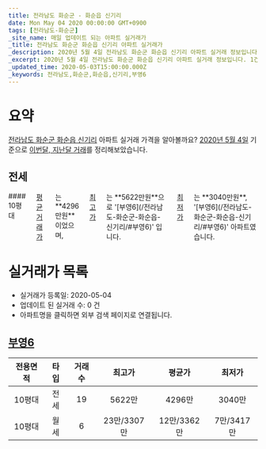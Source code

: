 ```yaml
---
title: 전라남도 화순군 - 화순읍 신기리
date: Mon May 04 2020 00:00:00 GMT+0900
tags: [전라남도-화순군]
_site_name: 매일 업데이트 되는 아파트 실거래가
_title: 전라남도 화순군 화순읍 신기리 아파트 실거래가
_description: 2020년 5월 4일 전라남도 화순군 화순읍 신기리 아파트 실거래 정보입니다. 1건 아파트 정보가 있습니다.
_excerpt: 2020년 5월 4일 전라남도 화순군 화순읍 신기리 아파트 실거래 정보입니다. 1건 아파트 정보가 있습니다.
_updated_time: 2020-05-03T15:00:00.000Z
_keywords: 전라남도,화순군,화순읍,신기리,부영6
---
```





# 요약
<ins>전라남도 화순군 화순읍 신기리</ins> 아파트 실거래 가격을 알아볼까요? <ins>2020년 5월 4일</ins> 기준으로 <ins>이번달, 지난달 거래</ins>를 정리해보았습니다.

## 전세
<div class="container">
<div class="twelve columns" markdown="1">
#### 10평대
<ins>평균 거래가</ins>는 **4296만원**이었으며, <ins>최고가</ins>는 **5622만원**으로 '[부영6](/전라남도-화순군-화순읍-신기리/#부영6)' 입니다. <ins>최저가</ins>는 **3040만원**, '[부영6](/전라남도-화순군-화순읍-신기리/#부영6)' 아파트였습니다.
</div>
</div>



# 실거래가 목록
- 실거래가 등록일: 2020-05-04
- 업데이트 된 실거래 수: 0 건
- 아파트명을 클릭하면 외부 검색 페이지로 연결됩니다.

## [부영6](#부영6)

|전용면적|타입|거래수|최고가|평균가|최저가|
|:---:|:---:|:---:|:---:|:---:|:---:|
|10평대|<span class="deal-type-2">전세</span>|19|5622만|4296만|3040만|
|10평대|<span class="deal-type-3">월세</span>|6|23만/3307만|12만/3362만|7만/3417만|

<br/>



